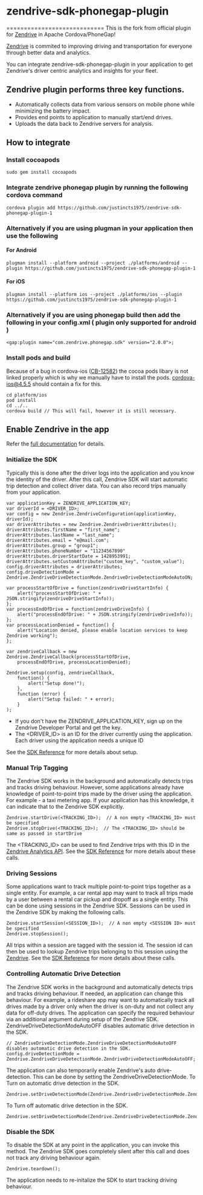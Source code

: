 # zendrive-sdk-phonegap-plugin
============================
This is the fork from official plugin for [Zendrive](http://www.zendrive.com) in Apache Cordova/PhoneGap!

[Zendrive](http://www.zendrive.com) is commited to improving driving and transportation for everyone through better data and analytics.

You can integrate zendrive-sdk-phonegap-plugin in your application to get Zendrive's driver centric analytics and insights for your fleet.

## Zendrive plugin performs three key functions.
- Automatically collects data from various sensors on mobile phone while minimizing the battery impact.
- Provides end points to application to manually start/end drives.
- Uploads the data back to Zendrive servers for analysis. 

## How to integrate

### Install cocoapods
```
sudo gem install cocoapods
```

### Integrate zendrive phonegap plugin by running the following cordova command
```
cordova plugin add https://github.com/justincts1975/zendrive-sdk-phonegap-plugin-1
```

### Alternatively if you are using plugman in your application then use the following
#### For Android
```
plugman install --platform android --project ./platforms/android --plugin https://github.com/justincts1975/zendrive-sdk-phonegap-plugin-1
```

#### For iOS
```
plugman install --platform ios --project ./platforms/ios --plugin https://github.com/justincts1975/zendrive-sdk-phonegap-plugin-1
```

### Alternatively if you are using phonegap build then add the following in your config.xml ( plugin only supported for android )
```
<gap:plugin name="com.zendrive.phonegap.sdk" version="2.0.0">;
```

### Install pods and build
Because of a bug in cordova-ios ([CB-12582](https://issues.apache.org/jira/browse/CB-12582)) the cocoa pods libary is not linked properly which is why we manually have to install the pods. cordova-ios@4.5.5 should contain a fix for this.

```
cd platform/ios
pod install
cd ../..
cordova build // This will fail, however it is still necessary.
```

## Enable Zendrive in the app
Refer the [full documentation](http://zendrive-root.bitbucket.org/phonegap/docs/jsdoc-2.0.0/Zendrive.html) for details.

### Initialize the SDK
Typically this is done after the driver logs into the application and you know the identity of the driver.
After this call, Zendrive SDK will start automatic trip detection and collect driver data. You can also record trips manually from your application.

```
var applicationKey = ZENDRIVE_APPLICATION_KEY;
var driverId = <DRIVER_ID>;
var config = new Zendrive.ZendriveConfiguration(applicationKey, driverId);
var driverAttributes = new Zendrive.ZendriveDriverAttributes();
driverAttributes.firstName = "first_name";
driverAttributes.lastName = "last_name";
driverAttributes.email = "e@mail.com";
driverAttributes.group = "group1";
driverAttributes.phoneNumber = "11234567890"
driverAttributes.driverStartDate = 1428953991;
driverAttributes.setCustomAttribute("custom_key", "custom_value");
config.driverAttributes = driverAttributes;
config.driveDetectionMode = Zendrive.ZendriveDriveDetectionMode.ZendriveDriveDetectionModeAutoON;

var processStartOfDrive = function(zendriveDriveStartInfo) {
    alert("processStartOfDrive: " + JSON.stringify(zendriveDriveStartInfo));
};
var processEndOfDrive = function(zendriveDriveInfo) {
    alert("processEndOfDrive: " + JSON.stringify(zendriveDriveInfo));
};
var processLocationDenied = function() {
    alert("Location denied, please enable location services to keep Zendrive working");
};

var zendriveCallback = new Zendrive.ZendriveCallback(processStartOfDrive,
    processEndOfDrive, processLocationDenied);

Zendrive.setup(config, zendriveCallback,
    function() {
        alert("Setup done!");
    },
    function (error) {
        alert("Setup failed: " + error);
    }
);
```

- If you don't have the ZENDRIVE_APPLICATION_KEY, sign up on the Zendrive Developer Portal and get the key.
- The <DRIVER_ID> is an ID for the driver currently using the application. Each driver using the application needs a unique ID

See the [SDK Reference](http://zendrive-root.bitbucket.org/phonegap/docs/jsdoc-2.0.0/Zendrive.html#.setup) for more details about setup.

### Manual Trip Tagging
The Zendrive SDK works in the background and automatically detects trips and tracks driving behaviour. However, some applications already have knowledge of point-to-point trips made by the driver using the application. For example - a taxi metering app. If your application has this knowledge, it can indicate that to the Zendrive SDK explicitly.
```
Zendrive.startDrive(<TRACKING_ID>);  // A non empty <TRACKING_ID> must be specified
Zendrive.stopDrive(<TRACKING_ID>);  // The <TRACKING_ID> should be same as passed in startDrive
```
The <TRACKING_ID> can be used to find Zendrive trips with this ID in the [Zendrive Analytics API](https://developers.zendrive.com/docs/api/). See the [SDK Reference](http://zendrive-root.bitbucket.org/phonegap/docs/jsdoc-2.0.0/Zendrive.html#.startDrive) for more details about these calls.

### Driving Sessions
Some applications want to track multiple point-to-point trips together as a single entity. For example, a car rental app may want to track all trips made by a user between a rental car pickup and dropoff as a single entity. This can be done using sessions in the Zendrive SDK.
Sessions can be used in the Zendrive SDK by making the following calls.
```
Zendrive.startSession(<SESSION_ID>);  // A non empty <SESSION ID> must be specified
Zendrive.stopSession();
```
All trips within a session are tagged with the session id. The session id can then be used to lookup Zendrive trips belonging to this session using the [Zendrive](https://developers.zendrive.com/docs/api/). See the [SDK Reference](http://zendrive-root.bitbucket.org/phonegap/docs/jsdoc-2.0.0/Zendrive.html#.startSession) for more details about these calls.

### Controlling Automatic Drive Detection
The Zendrive SDK works in the background and automatically detects trips and tracks driving behaviour. If needed, an application can change this behaviour. For example, a rideshare app may want to automatically track all drives made by a driver only when the driver is on-duty and not collect any data for off-duty drives.
The application can specify the required behaviour via an additional argument during setup of the Zendrive SDK. ZendriveDriveDetectionModeAutoOFF disables automatic drive detection in the SDK.
```
// ZendriveDriveDetectionMode.ZendriveDriveDetectionModeAutoOFF disables automatic drive detection in the SDK.
config.driveDetectionMode = Zendrive.ZendriveDriveDetectionMode.ZendriveDriveDetectionModeAutoOFF;
```
The application can also temporarily enable Zendrive's auto drive-detection. This can be done by setting the ZendriveDriveDetectionMode.
 To Turn on automatic drive detection in the SDK.
```
Zendrive.setDriveDetectionMode(Zendrive.ZendriveDriveDetectionMode.ZendriveDriveDetectionModeAutoON);
```
 To Turn off automatic drive detection in the SDK.
```
Zendrive.setDriveDetectionMode(Zendrive.ZendriveDriveDetectionMode.ZendriveDriveDetectionModeAutoOFF);
```
### Disable the SDK
To disable the SDK at any point in the application, you can invoke this method. The Zendrive SDK goes completely silent after this call and does not track any driving behaviour again.
```
Zendrive.teardown();
```
The application needs to re-initalize the SDK to start tracking driving behaviour.

